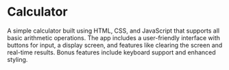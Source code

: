 # Calculator
A simple calculator built using HTML, CSS, and JavaScript that supports all basic arithmetic operations. The app includes a user-friendly interface with buttons for input, a display screen, and features like clearing the screen and real-time results. Bonus features include keyboard support and enhanced styling.
